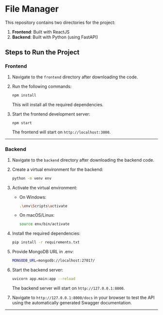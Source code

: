 # File Manager

This repository contains two directories for the project:

1. **Frontend**: Built with ReactJS
2. **Backend**: Built with Python (using FastAPI)

## Steps to Run the Project

### Frontend

1. Navigate to the `frontend` directory after downloading the code.
2. Run the following commands:

   ```bash
   npm install
   ```
   This will install all the required dependencies.

3. Start the frontend development server:

   ```bash
   npm start
   ```
   The frontend will start on `http://localhost:3000`.

---

### Backend

1. Navigate to the `backend` directory after downloading the backend code.
2. Create a virtual environment for the backend:

   ```bash
   python -m venv env
   ```

3. Activate the virtual environment:
   - On Windows:
     ```bash
     .\env\Scripts\activate
     ```
   - On macOS/Linux:
     ```bash
     source env/bin/activate
     ```

4. Install the required dependencies:

   ```bash
   pip install -r requirements.txt
   ```

5. Provide MongoDB URL in .env:

   ```bash
   MONGODB_URL=mongodb://localhost:27017/
   ```

6. Start the backend server:

   ```bash
   uvicorn app.main:app --reload
   ```
   The backend server will start on `http://127.0.0.1:8000`.

7. Navigate to `http://127.0.0.1:8000/docs` in your browser to test the API using the automatically generated Swagger documentation.

---


